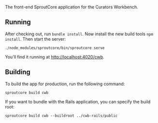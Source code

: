 The front-end SproutCore application for the Curators Workbench.

## Running

After checking out, run `bundle install`. Now install the new build tools `npm install`. Then start the server:

    ./node_modules/sproutcore/bin/sproutcore serve

You'll find it running at [http://localhost:4020/cwb](http://localhost:4020/cwb/).

## Building

To build the app for production, run the following command:

    sproutcore build cwb

If you want to bundle with the Rails application, you can specify the build root:

    sproutcore build cwb --buildroot ../cwb-rails/public
